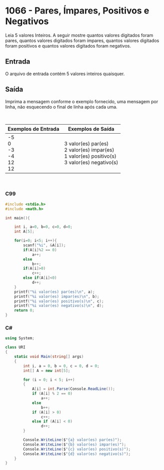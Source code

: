 # 1066 - Pares, Ímpares, Positivos e Negativos

Leia 5 valores Inteiros. A seguir mostre quantos valores digitados foram pares, quantos valores digitados foram ímpares, quantos valores digitados foram positivos e quantos valores digitados foram negativos.

## Entrada

O arquivo de entrada contém 5 valores inteiros quaisquer.

## Saída

Imprima a mensagem conforme o exemplo fornecido, uma mensagem por linha, não esquecendo o final de linha após cada uma.

&nbsp;

| Exemplos de Entrada                            | Exemplos de Saída                                                                                           |
| ---------------------------------------------- | ----------------------------------------------------------------------------------------------------------- |
| -5 <br/> 0 <br/> -3 <br/> -4 <br/> 12 <br/> 12 | 3 valor(es) par(es) <br/> 2 valor(es) impar(es) <br/> 1 valor(es) positivo(s) <br/> 3 valor(es) negativo(s) |

&nbsp;

### C99

```c
#include <stdio.h>
#include <math.h>

int main(){

    int i, a=0, b=0, c=0, d=0;
    int A[5];

    for(i=0; i<5; i++){
        scanf("%i", &A[i]);
        if(A[i]%2 == 0)
            a++;
        else
            b++;
        if(A[i]>0)
            c++;
        else if(A[i]<0)
            d++;
    }
    printf("%i valor(es) par(es)\n", a);
    printf("%i valor(es) impar(es)\n", b);
    printf("%i valor(es) positivo(s)\n", c);
    printf("%i valor(es) negativo(s)\n", d);
    return 0;
}
```

### C#

```cs
using System;

class URI
{
    static void Main(string[] args)
    {
        int i, a = 0, b = 0, c = 0, d = 0;
        int[] A = new int[5];

        for (i = 0; i < 5; i++)
        {
            A[i] = int.Parse(Console.ReadLine());
            if (A[i] % 2 == 0)
                a++;
            else
                b++;
            if (A[i] > 0)
                c++;
            else if (A[i] < 0)
                d++;
        }

        Console.WriteLine($"{a} valor(es) par(es)");
        Console.WriteLine($"{b} valor(es) impar(es)");
        Console.WriteLine($"{c} valor(es) positivo(s)");
        Console.WriteLine($"{d} valor(es) negativo(s)");
    }
}
```
